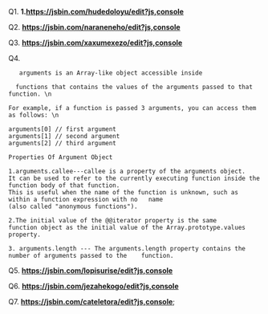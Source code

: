 Q1.
**1.https://jsbin.com/hudedoloyu/edit?js,console**

Q2.
**https://jsbin.com/naraneneho/edit?js,console**

Q3.
**https://jsbin.com/xaxumexezo/edit?js,console**

Q4.
       
       arguments is an Array-like object accessible inside 
    
      functions that contains the values of the arguments passed to that function. \n
    
    For example, if a function is passed 3 arguments, you can access them as follows: \n
    
    arguments[0] // first argument
    arguments[1] // second argument
    arguments[2] // third argument
    
    Properties Of Argument Object
    
    1.arguments.callee---callee is a property of the arguments object.
    It can be used to refer to the currently executing function inside the function body of that function.
    This is useful when the name of the function is unknown, such as within a function expression with no   name
    (also called "anonymous functions").
    
    2.The initial value of the @@iterator property is the same
    function object as the initial value of the Array.prototype.values property.
    
    3. arguments.length --- The arguments.length property contains the number of arguments passed to the    function.

Q5.
**https://jsbin.com/lopisurise/edit?js,console**

Q6.
**https://jsbin.com/jezahekogo/edit?js,console**

Q7.
**https://jsbin.com/cateletora/edit?js,console**;